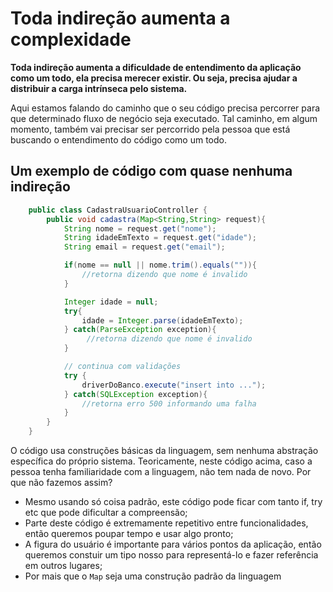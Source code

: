 # Toda indireção aumenta a complexidade

**Toda indireção aumenta a dificuldade de entendimento da aplicação como um todo, ela precisa merecer existir. Ou seja, precisa ajudar a distribuir a carga intrínseca pelo sistema.**

Aqui estamos falando do caminho que o seu código precisa percorrer para que determinado fluxo de negócio seja executado. Tal caminho, em algum momento, também vai precisar ser percorrido pela pessoa que está buscando o entendimento do código como um todo. 

## Um exemplo de código com quase nenhuma indireção

```java
    public class CadastraUsuarioController {
        public void cadastra(Map<String,String> request){
            String nome = request.get("nome");
            String idadeEmTexto = request.get("idade");
            String email = request.get("email");

            if(nome == null || nome.trim().equals("")){
                //retorna dizendo que nome é invalido
            }

            Integer idade = null;
            try{
                idade = Integer.parse(idadeEmTexto);
            } catch(ParseException exception){
                 //retorna dizendo que nome é invalido
            }

            // continua com validações
            try {
                driverDoBanco.execute("insert into ...");
            } catch(SQLException exception){
                //retorna erro 500 informando uma falha
            }
        }
    }
```

O código usa construções básicas da linguagem, sem nenhuma abstração específica do próprio sistema. Teoricamente, neste código acima, caso a pessoa tenha familiaridade com a linguagem, não tem nada de novo. Por que não fazemos assim? 

* Mesmo usando só coisa padrão, este código pode ficar com tanto if, try etc que pode dificultar a compreensão;
* Parte deste código é extremamente repetitivo entre funcionalidades, então queremos poupar tempo e usar algo pronto;
* A figura do usuário é importante para vários pontos da aplicação, então queremos constuir um tipo nosso para representá-lo e fazer referência em outros lugares;
* Por mais que o ```Map``` seja uma construção padrão da linguagem